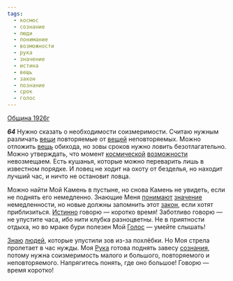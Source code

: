 ```yaml
---
tags:
  - космос
  - сознание
  - люди
  - понимание
  - возможности
  - рука
  - значение
  - истина
  - вещь
  - закон
  - познание
  - срок
  - голос
---
```


[Община 1926г](/agni/1926)

___64___
Нужно сказать о необходимости соизмеримости. Считаю нужным различать [вещи](/tag/#[вещь](/tag/#вещь)) повторяемые от [вещей](/tag/#[вещь](/tag/#вещь)) неповторяемых. Можно отложить [вещь](/tag/#вещь) обихода, но зовы сроков нужно ловить безотлагательно. Можно утверждать, что момент [космической](/tag/#космос) [возможности](/tag/#возможности) невозмещаем. Есть кушанья, которые можно переварить лишь в известном порядке. И ловец не ходит на охоту от безделья, но находит лучший час, и ничто не остановит ловца.   

Можно найти Мой Камень в пустыне, но снова Камень не увидеть, если не поднять его немедленно. Знающие Меня [понимают](/tag/#понимание) [значение](/tag/#значение) немедленности, но новые должны запомнить этот [закон](/tag/#закон), если хотят приблизиться. [Истинно](/tag/#истина) говорю — коротко время! Заботливо говорю — не упустите часа, ибо нити клубка разноцветны. Не в приятности отдыха, но во мраке бури полезен Мой [Голос](/tag/#голос) — умейте слышать!   

[Знаю](/tag/#познание) [людей](/tag/#люди), которые упустили зов из-за похлёбки. Но Моя стрела пролетает в час нужды. Моя [Рука](/tag/#рука) готова поднять завесу [сознания](/tag/#сознание), потому нужна соизмеримость малого и большого, повторяемого и неповторяемого. Напрягитесь понять, где оно большое! Говорю — время коротко!   

